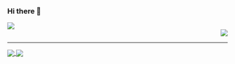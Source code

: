 ### Hi there 👋


<div align=left>
  <a href="https://github-readme-stats.vercel.app/api?username=Soohan-Park&count_private=true&show_icons=true">
    <img align="center" src="https://github-readme-stats.vercel.app/api?username=Soohan-Park&count_private=true&show_icons=true" />
  </a>
</div>


<div align=right>
  <a href="https://github-readme-stats.vercel.app/api/top-langs/?username=Soohan-Park&layout=compact">
    <img align="center" src="https://github-readme-stats.vercel.app/api/top-langs/?username=Soohan-Park&layout=compact" />
  </a>
</div>


***  


<a href="https://github.com/Soohan-Park/Practice-CT-2020">
  <img align="center" src="https://github-readme-stats.vercel.app/api/pin/?username=Soohan-Park&repo=Practice-CT-2020" />
</a>
<a href="https://github.com/Soohan-Park/Blockchain">
  <img align="center" src="https://github-readme-stats.vercel.app/api/pin/?username=Soohan-Park&repo=Blockchain" />
</a>


<!--
**Soohan-Park/Soohan-Park** is a ✨ _special_ ✨ repository because its `README.md` (this file) appears on your GitHub profile.

Here are some ideas to get you started:

- 🔭 I’m currently working on ...
- 🌱 I’m currently learning ...
- 👯 I’m looking to collaborate on ...
- 🤔 I’m looking for help with ...
- 💬 Ask me about ...
- 📫 How to reach me: ...
- 😄 Pronouns: ...
- ⚡ Fun fact: ...
-->
